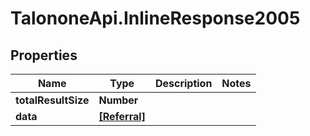# TalononeApi.InlineResponse2005

## Properties
Name | Type | Description | Notes
------------ | ------------- | ------------- | -------------
**totalResultSize** | **Number** |  | 
**data** | [**[Referral]**](Referral.md) |  | 


